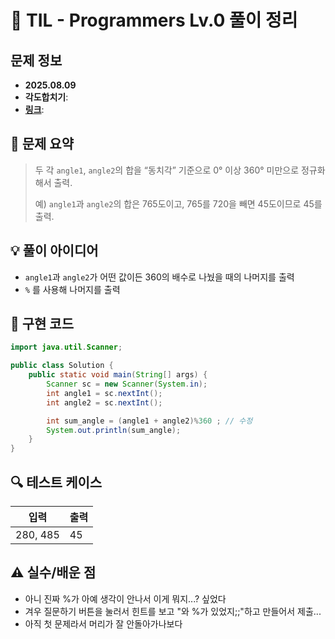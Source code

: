 # 📌 TIL - Programmers Lv.0 풀이 정리

## 문제 정보
- **2025.08.09**
- **각도합치기**: 
- **[링크](https://school.programmers.co.kr/learn/courses/30/lessons/340206)**: 

## 📝 문제 요약
> 두 각 `angle1`, `angle2`의 합을 “동치각” 기준으로 0° 이상 360° 미만으로 정규화해서 출력.
> 
> 예) `angle1`과 `angle2`의 합은 765도이고, 765를 720을 빼면 45도이므로 45를 출력.

## 💡 풀이 아이디어
- `angle1`과 `angle2`가 어떤 값이든 360의 배수로 나눴을 때의 나머지를 출력
- `%` 를 사용해 나머지를 출력

## 🧩 구현 코드
```java
import java.util.Scanner;

public class Solution {
    public static void main(String[] args) {
        Scanner sc = new Scanner(System.in);
        int angle1 = sc.nextInt();
        int angle2 = sc.nextInt();

        int sum_angle = (angle1 + angle2)%360 ; // 수정
        System.out.println(sum_angle);
    }
}
```

## 🔍 테스트 케이스
|   입력   | 출력 |
|----------|------|
| 280, 485 |  45  |

## ⚠️ 실수/배운 점
- 아니 진짜 %가 아예 생각이 안나서 이게 뭐지...? 싶었다
- 겨우 질문하기 버튼을 눌러서 힌트를 보고 "와 %가 있었지;;"하고 만들어서 제출...
- 아직 첫 문제라서 머리가 잘 안돌아가나보다
